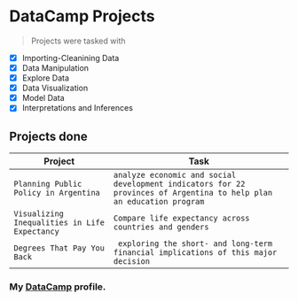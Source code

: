 #  DataCamp Projects

>Projects were tasked with 
 
-  [x] Importing-Cleanining Data
-  [x] Data Manipulation
-  [x] Explore Data 
-  [x] Data Visualization
-  [x] Model Data  
-  [x] Interpretations and Inferences

## Projects done

  | Project |   Task      |
  | --- | --------------------|
  | `Planning Public Policy in Argentina ` | `analyze economic and social development indicators for 22 provinces of Argentina to help plan an education program` |
  | `Visualizing Inequalities in Life Expectancy ` | `Compare life expectancy across countries and genders      `|
  | `Degrees That Pay You Back               ` |` exploring the short- and long-term financial implications of this major decision`|
  
  
  
### My [DataCamp](https://www.datacamp.com/profile/shivangibhave01) profile.
